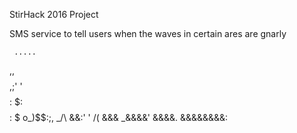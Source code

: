 StirHack 2016 Project

SMS service to tell users when the waves in certain ares are gnarly


     .....       
  ,,$$$$$$$$$,   
 ;$'      '$$$$: 
 $:         $$$$:
  $       o_)$$$:
  ;$,    _/\ &&:'
    '     /( &&&
        \_&&&&'
       &&&&.
&&&&&&&&:
